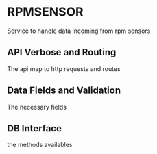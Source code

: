 # RPMSENSOR

Service to handle data incoming from rpm sensors


## API Verbose and Routing
The api map to http requests and routes



## Data Fields and Validation
The necessary fields


## DB Interface
the methods availables










